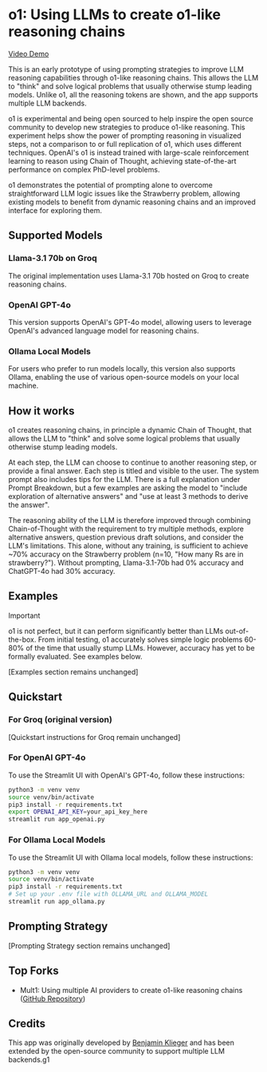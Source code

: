 # o1: Using LLMs to create o1-like reasoning chains

[Video Demo](https://github.com/user-attachments/assets/db2a221f-f8eb-48c3-b5a7-8399c6300243)

This is an early prototype of using prompting strategies to improve LLM reasoning capabilities through o1-like reasoning chains. This allows the LLM to "think" and solve logical problems that usually otherwise stump leading models. Unlike o1, all the reasoning tokens are shown, and the app supports multiple LLM backends.

o1 is experimental and being open sourced to help inspire the open source community to develop new strategies to produce o1-like reasoning. This experiment helps show the power of prompting reasoning in visualized steps, not a comparison to or full replication of o1, which uses different techniques. OpenAI's o1 is instead trained with large-scale reinforcement learning to reason using Chain of Thought, achieving state-of-the-art performance on complex PhD-level problems. 

o1 demonstrates the potential of prompting alone to overcome straightforward LLM logic issues like the Strawberry problem, allowing existing models to benefit from dynamic reasoning chains and an improved interface for exploring them.

## Supported Models

### Llama-3.1 70b on Groq

The original implementation uses Llama-3.1 70b hosted on Groq to create reasoning chains.

### OpenAI GPT-4o

This version supports OpenAI's GPT-4o model, allowing users to leverage OpenAI's advanced language model for reasoning chains.

### Ollama Local Models

For users who prefer to run models locally, this version also supports Ollama, enabling the use of various open-source models on your local machine.

## How it works

o1 creates reasoning chains, in principle a dynamic Chain of Thought, that allows the LLM to "think" and solve some logical problems that usually otherwise stump leading models.

At each step, the LLM can choose to continue to another reasoning step, or provide a final answer. Each step is titled and visible to the user. The system prompt also includes tips for the LLM. There is a full explanation under Prompt Breakdown, but a few examples are asking the model to "include exploration of alternative answers" and "use at least 3 methods to derive the answer".

The reasoning ability of the LLM is therefore improved through combining Chain-of-Thought with the requirement to try multiple methods, explore alternative answers, question previous draft solutions, and consider the LLM's limitations. This alone, without any training, is sufficient to achieve ~70% accuracy on the Strawberry problem (n=10, "How many Rs are in strawberry?"). Without prompting, Llama-3.1-70b had 0% accuracy and ChatGPT-4o had 30% accuracy.

## Examples

> [!IMPORTANT]
> o1 is not perfect, but it can perform significantly better than LLMs out-of-the-box. From initial testing, o1 accurately solves simple logic problems 60-80% of the time that usually stump LLMs. However, accuracy has yet to be formally evaluated. See examples below.

[Examples section remains unchanged]

## Quickstart

### For Groq (original version)

[Quickstart instructions for Groq remain unchanged]

### For OpenAI GPT-4o

To use the Streamlit UI with OpenAI's GPT-4o, follow these instructions:

```bash
python3 -m venv venv
source venv/bin/activate
pip3 install -r requirements.txt
export OPENAI_API_KEY=your_api_key_here
streamlit run app_openai.py
```

### For Ollama Local Models

To use the Streamlit UI with Ollama local models, follow these instructions:

```bash
python3 -m venv venv
source venv/bin/activate
pip3 install -r requirements.txt
# Set up your .env file with OLLAMA_URL and OLLAMA_MODEL
streamlit run app_ollama.py
```



## Prompting Strategy

[Prompting Strategy section remains unchanged]

## Top Forks
* Mult1: Using multiple AI providers to create o1-like reasoning chains ([GitHub Repository](https://github.com/tcsenpai/multi1))

## Credits

This app was originally developed by [Benjamin Klieger](https://x.com/benjaminklieger) and has been extended by the open-source community to support multiple LLM backends.g1

